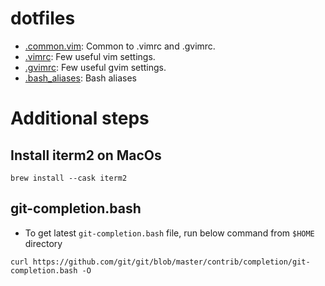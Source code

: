 # dotfiles
- [.common.vim](.common.vim): Common to .vimrc and .gvimrc.
- [.vimrc](.vimrc): Few useful vim settings.
- [.gvimrc](.gvimrc): Few useful gvim settings.
- [.bash_aliases](.bash_aliases): Bash aliases

# Additional steps
## Install iterm2 on MacOs
```
brew install --cask iterm2
```

## git-completion.bash
- To get latest `git-completion.bash` file, run below command from `$HOME` directory
```
curl https://github.com/git/git/blob/master/contrib/completion/git-completion.bash -O
```
